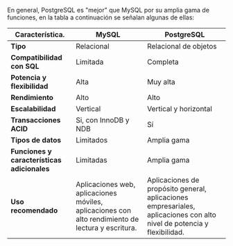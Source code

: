 En general, PostgreSQL es "mejor" que MySQL por su amplia gama de funciones, en la tabla a continuación se señalan algunas de ellas:

| **Característica.** | MySQL | PostgreSQL |
| ---- | ---- | ---- |
| **Tipo** | Relacional | Relacional de objetos |
| **Compatibilidad con SQL** | Limitada | Completa |
| **Potencia y flexibilidad** | Alta | Muy alta |
| **Rendimiento** | Alto | Alto |
| **Escalabilidad** | Vertical | Vertical y horizontal |
| **Transacciones ACID** | Si, con InnoDB y NDB | Sí |
| **Tipos de datos** | Limitados | Amplia gama |
| **Funciones y características adicionales** | Limitadas | Amplia gama |
| **Uso recomendado** | Aplicaciones web, aplicaciones móviles, aplicaciones con alto rendimiento de lectura y escritura. | Aplicaciones de propósito general, aplicaciones empresariales, aplicaciones con alto nivel de potencia y flexibilidad. |
